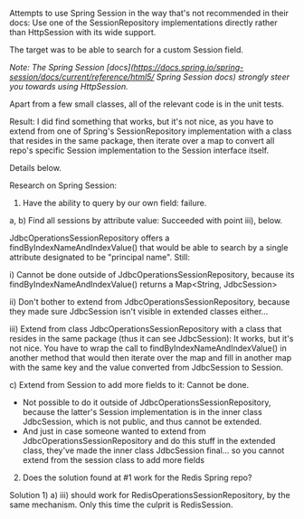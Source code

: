 Attempts to use Spring Session in the way that's not recommended in their docs: Use one of the SessionRepository implementations directly rather than HttpSession with its wide support.

The target was to be able to search for a custom Session field.

*Note: The Spring Session [docs](https://docs.spring.io/spring-session/docs/current/reference/html5/ Spring Session docs) strongly steer you towards using HttpSession.*

Apart from a few small classes, all of the relevant code is in the unit tests.

Result: I did find something that works, but it's not nice, as you have to extend from one of Spring's SessionRepository implementation with a class that resides in the same package, then iterate over a map to convert all repo's specific Session implementation to the Session interface itself.

Details below.

Research on Spring Session:

1) Have the ability to query by our own field: failure.

a, b) Find all sessions by attribute value: Succeeded with point iii), below.

JdbcOperationsSessionRepository offers a findByIndexNameAndIndexValue() that would be able to search by a single attribute designated to be "principal name". Still:

i) Cannot be done outside of JdbcOperationsSessionRepository, because its findByIndexNameAndIndexValue() returns a Map<String, JdbcSession>

ii) Don't bother to extend from JdbcOperationsSessionRepository, because they made sure JdbcSession isn't visible in extended classes either...

iii) Extend from class JdbcOperationsSessionRepository with a class that resides in the same package (thus it can see JdbcSession): It works, but it's not nice. You have to wrap the call to findByIndexNameAndIndexValue() in another method that would then iterate over the map and fill in another map with the same key and the value converted from JdbcSession to Session.

c) Extend from Session to add more fields to it: Cannot be done.
- Not possible to do it outside of JdbcOperationsSessionRepository, because the latter's Session implementation is in the inner class JdbcSession, which is not public, and thus cannot be extended.
- And just in case someone wanted to extend from JdbcOperationsSessionRepository and do this stuff in the extended class, they've made the inner class JdbcSession final... so you cannot extend from the session class to add more fields

2) Does the solution found at #1 work for the Redis Spring repo?

Solution 1) a) iii) should work for RedisOperationsSessionRepository, by the same mechanism. Only this time the culprit is RedisSession.

